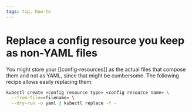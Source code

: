 ```yaml
---
tags: tip, how-to
---
```


# Replace a config resource you keep as non-YAML files
You might store your [[config-resources]] as the actual files that compose them and not as YAML, since that might be cumbersome. The following recipe allows easily replacing them:

```sh
kubectl create «config resource type» «config resource name» \
  --from-file=«filename» \
  --dry-run -o yaml | kubectl replace -f -
```

